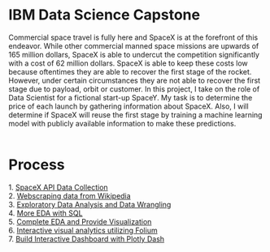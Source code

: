 # IBM Data Science Capstone<br>
Commercial space travel is fully here and SpaceX is at the forefront of this endeavor. While other commercial manned space missions are upwards of 165 million dollars, SpaceX is able to undercut the competition significantly with a cost of 62 million dollars.
SpaceX is able to keep these costs low because oftentimes they are able to recover the first stage of the rocket. However, under certain circumstances they are not able to recover the first stage due to payload, orbit or customer.
In this project, I take on the role of Data Scientist for a fictional start-up SpaceY. My task is to determine the price of each launch by gathering information about SpaceX. Also, I will determine if SpaceX will reuse the first stage by training a machine learning model with publicly available information to make these predictions.<br><br>
<h1>Process</h1>
1. <a href="spacex-data-collection-api.ipynb">SpaceX API Data Collection</a><br>
2. <a href="webscraping.ipynb">Webscraping data from Wikipedia</a><br>
3. <a href="Week1 labs-jupyter-spacex-Data wrangling.ipynb">Exploratory Data Analysis and Data Wrangling</a><br>
4. <a href="eda-sql-coursera_sqllite.ipynb">More EDA with SQL</a><br>
5. <a href="Week2 - edadataviz.ipynb">Complete EDA and Provide Visualization</a><br>
6. <a href="week3-launch_site_location.jupyterlite.ipynb">Interactive visual analytics utilizing Folium</a><br>
7. <a href="spacex_app/">Build Interactive Dashboard with Plotly Dash</a><br>
